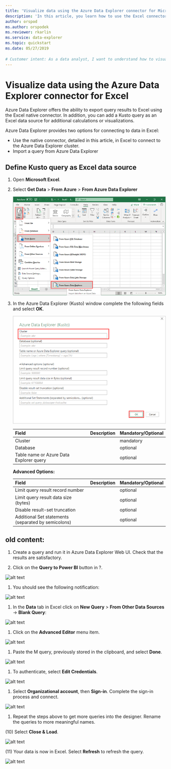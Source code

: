 ```yaml
---
title: 'Visualize data using the Azure Data Explorer connector for Microsoft Excel'
description: 'In this article, you learn how to use the Excel connector for Azure Data Explorer.'
author: orspod
ms.author: orspodek
ms.reviewer: rkarlin
ms.service: data-explorer
ms.topic: quickstart
ms.date: 05/27/2019

# Customer intent: As a data analyst, I want to understand how to visualize my Azure Data Explorer data in Excel.
---
```


# Visualize data using the Azure Data Explorer connector for Excel

Azure Data Explorer offers the ability to export query results to Excel using the Excel native connector. In addition, you can add a Kusto query as an Excel data source for additional calculations or visualizations.

Azure Data Explorer provides two options for connecting to data in Excel:
* Use the native connector, detailed in this article, in Excel to connect to the Azure Data Explorer cluster.
* Import a query from Azure Data Explorer

## Define Kusto query as Excel data source

1. Open **Microsoft Excel**.
1. Select **Get Data** > **From Azure** > **From Azure Data Explorer**

    ![Get data from Azure Data Explorer](media/excel/get-data-from-adx.png)

1. In the Azure Data Explorer (Kusto) window complete the following fields and select **OK**.

    ![Azure Data Explorer (Kusto) window](media/excel/adx-connection-window.png)

    
    |Field   |Description |Mandatory/Optional  |
    |---------|---------|---------|
    |Cluster   |         |    mandatory     |
    |Database     |         |    optional        |
    |Table name or Azure Data Explorer query    |         |  optional          |

    
    **Advanced Options:**

     |Field   |Description |Mandatory/Optional  |
    |---------|---------|---------|
    |Limit query result record number     |         |    optional        |
    |Limit query result data size (bytes)    |         |   optional         |
    |Disable result-set truncation    |         |      optional      |
    |Additional Set statements (separated by semicolons)     |         |   optional      |


## old content:

1. Create a query and run it in Azure Data Explorer Web UI. Check that the results are satisfactory.

1. Click on the **Query to Power BI** button in ?.

![alt text](./Images/KustoTools-PowerBI/step2.png "step2")

1. You should see the following notification:

![alt text](./Images/KustoTools-PowerBI/step3.png "step3")

1. In the **Data** tab in Excel click on **New Query** > **From Other Data Sources** -> **Blank Query**:

![alt text](./Images/KustoTools-Excel/ExcelMenu.png "ExcelMenu")

1. Click on the **Advanced Editor** menu item.

![alt text](./Images/KustoTools-Excel/AdvancedEditor.png "AdvancedEditor")

1. Paste the M query, previously stored in the clipboard, and select **Done**.

![alt text](./Images/KustoTools-PowerBI/step7.png "step7")

1. To authenticate, select **Edit Credentials**.

![alt text](./Images/KustoTools-PowerBI/step8.png "step8")

1. Select **Organizational account**, then **Sign-in**. Complete the sign-in process and connect.

![alt text](./Images/KustoTools-PowerBI/step9.png "step9")

1. Repeat the steps above to get more queries into the designer. Rename the queries to more meaningful names.

(10) Select **Close & Load**.

![alt text](./Images/KustoTools-PowerBI/step12.png "step12")

(11) Your data is now in Excel. Select **Refresh** to refresh the query.

![alt text](./Images/KustoTools-Excel/ExcelData.png "ExcelData")